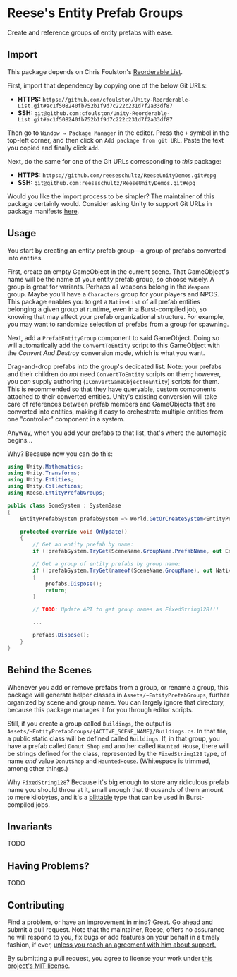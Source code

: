 # Reese's Entity Prefab Groups

Create and reference groups of entity prefabs with ease.

## Import

This package depends on Chris Foulston's [Reorderable List](https://github.com/cfoulston/Unity-Reorderable-List).

First, import that dependency by copying one of the below Git URLs:

* **HTTPS:** `https://github.com/cfoulston/Unity-Reorderable-List.git#ac1f508240fb752b1f9d7c222c231d7f2a33df87`
* **SSH:** `git@github.com:cfoulston/Unity-Reorderable-List.git#ac1f508240fb752b1f9d7c222c231d7f2a33df87`

Then go to `Window ⇒ Package Manager` in the editor. Press the `+` symbol in the top-left corner, and then click on `Add package from git URL`. Paste the text you copied and finally click `Add`.

Next, do the same for one of the Git URLs corresponding to *this* package:

* **HTTPS:** `https://github.com/reeseschultz/ReeseUnityDemos.git#epg`
* **SSH:** `git@github.com:reeseschultz/ReeseUnityDemos.git#epg`

Would you like the import process to be simpler? The maintainer of this package certainly would. Consider asking Unity to support Git URLs in package manifests [here](https://forum.unity.com/threads/custom-package-with-git-dependencies.628390/).

## Usage

You start by creating an entity prefab group—a group of prefabs converted into entities.

First, create an empty GameObject in the current scene. That GameObject's name will be the name of your entity prefab group, so choose wisely. A group is great for variants. Perhaps all weapons belong in the `Weapons` group. Maybe you'll have a `Characters` group for your players and NPCS. This package enables you to get a `NativeList` of all prefab entities belonging a given group at runtime, even in a Burst-compiled job, so knowing that may affect your prefab organizational structure. For example, you may want to randomize selection of prefabs from a group for spawning.

Next, add a `PrefabEntityGroup` component to said GameObject. Doing so will automatically add the `ConvertToEntity` script to this GameObject with the *Convert And Destroy* conversion mode, which is what you want.

Drag-and-drop prefabs into the group's dedicated list. Note: your prefabs and their children do *not* need `ConvertToEntity` scripts on them; however, you *can* supply authoring (`IConvertGameObjectToEntity`) scripts for them. This is recommended so that they have queryable, custom components attached to their converted entities. Unity's existing conversion will take care of references between prefab members and GameObjects that are converted into entities, making it easy to orchestrate multiple entities from one "controller" component in a system.

Anyway, when you add your prefabs to that list, that's where the automagic begins...

Why? Because now you can do this:

```csharp
using Unity.Mathematics;
using Unity.Transforms;
using Unity.Entities;
using Unity.Collections;
using Reese.EntityPrefabGroups;

public class SomeSystem : SystemBase
{
    EntityPrefabSystem prefabSystem => World.GetOrCreateSystem<EntityPrefabSystem>();

    protected override void OnUpdate()
    {
        // Get an entity prefab by name:
        if (!prefabSystem.TryGet(SceneName.GroupName.PrefabName, out Entity prefab)) return;

        // Get a group of entity prefabs by group name:
        if (!prefabSystem.TryGet(nameof(SceneName.GroupName), out NativeList<Entity> prefabs))
        {
            prefabs.Dispose();
            return;
        }

        // TODO: Update API to get group names as FixedString128!!!

        ...

        prefabs.Dispose();
    } 
}
```

## Behind the Scenes

Whenever you add or remove prefabs from a group, or rename a group, this package will generate helper classes in `Assets/~EntityPrefabGroups`, further organized by scene and group name. You can largely ignore that directory, because this package manages it for you through editor scripts.

Still, if you create a group called `Buildings`, the output is `Assets/~EntityPrefabGroups/{ACTIVE_SCENE_NAME}/Buildings.cs`. In that file, a public static class will be defined called `Buildings`. If, in that group, you have a prefab called `Donut Shop` and another called `Haunted House`, there will be strings defined for the class, represented by the `FixedString128` type, of name *and* value `DonutShop` and `HauntedHouse`. (Whitespace is trimmed, among other things.)

Why `FixedString128`? Because it's big enough to store any ridiculous prefab name you should throw at it, small enough that thousands of them amount to mere kilobytes, and it's a [blittable](https://en.wikipedia.org/wiki/Blittable_types) type that can be used in Burst-compiled jobs.

## Invariants

TODO

## Having Problems?

TODO

## Contributing

Find a problem, or have an improvement in mind? Great. Go ahead and submit a pull request. Note that the maintainer, Reese, offers no assurance he will respond to you, fix bugs or add features on your behalf in a timely fashion, if ever, [unless you reach an agreement with him about support.](https://reese.codes)

By submitting a pull request, you agree to license your work under [this project's MIT license](https://github.com/reeseschultz/ReeseUnityDemos/blob/master/LICENSE).
